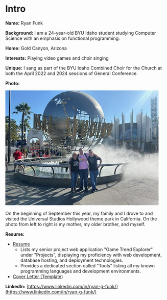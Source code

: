 # Intro
    
**Name:** Ryan Funk

**Background:** I am a 24-year-old BYU Idaho student studying Computer Science with an emphasis on functional programming.

**Home:** Gold Canyon, Arizona

**Interests:** Playing video games and choir singing

**Unique:** I sang as part of the BYU Idaho Combined Choir for the Church at both the April 2022 and 2024 sessions of General Conference.

**Photo:**

![image](photo.jpg)

On the beginning of September this year, my family and I drove to and visited the Universal Studios Hollywood theme park in California. On the photo from left to right is my mother, my older brother, and myself.

**Resume:**

- [Resume](Resume_(August_2024).pdf)
    - Lists my senior project web application "Game Trend Explorer" under "Projects", displaying my proficiency with web development, database hosting, and deployment technologies.
    - Provides a dedicated section called "Tools" listing all my known programming languages and development environments.
- [Cover Letter (Template)](Cover_Letter_(Template).pdf)

**LinkedIn:** [https://www.linkedin.com/in/ryan-g-funk/](https://www.linkedin.com/in/ryan-g-funk/)
